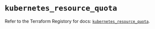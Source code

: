 # `kubernetes_resource_quota`

Refer to the Terraform Registory for docs: [`kubernetes_resource_quota`](https://registry.terraform.io/providers/hashicorp/kubernetes/2.22.0/docs/resources/resource_quota).
